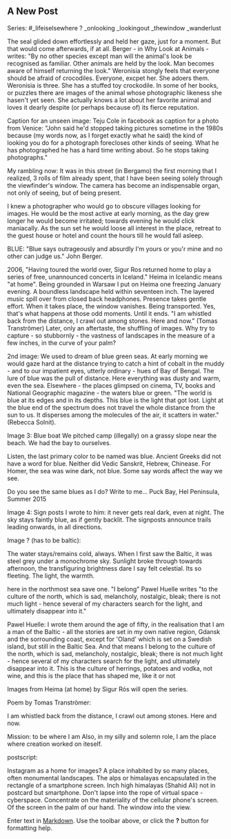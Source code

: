 ## A New Post

Series: #_lifeiselsewhere ?
_onlooking
_lookingout
_thewindow
_wanderlust


The seal glided down effortlessly and held her gaze, just for a moment. But that would come afterwards, if at all. 
Berger - in Why Look at Animals -  writes: "By no other species except man will the animal's look be recognised as familiar. Other animals are held by the look. Man becomes aware of himself returning the look." 
Weronisia stongly feels that everyone should be afraid of crocodiles. Everyone, excpet her. She adoers them. Weronisia is three. She has a stuffed toy crockodile. In some of her books, or puzzles there are images of the animal whose photographic likeness she hasen't yet seen. She actually knows a lot about her favorite animal and loves it dearly despite (or perhaps because of) its fierce reputation. 


Caption for an unseen image:
Teju Cole in facebook as caption for a photo from Venice:
"John said he'd stopped taking pictures sometime in the 1980s because (my words now, as I forget exactly what he said) the kind of looking you do for a photograph forecloses other kinds of seeing. What he has photographed he has a hard time writing about. So he stops taking photographs."

My rambling now: It was in this street (in Bergamo) the first morning that I realized, 3 rolls of film already spent, that I have been seeing solely through the viewfinder's window. The camera has become an indispensable organ, not only of seeing, but of being present. 

I knew a photographer who would go to obscure villages looking for images. He would be the most active at early morning, as the day grew longer he would become irritated; towards evening he would click maniacally. As the sun set he would loose all interest in the place, retreat to the guest house or hotel and count the hours till he would fall asleep.





BLUE: "Blue says outrageously and absurdly I'm yours or you'r mine and no other can judge us."  John Berger.




2006, 
"Having toured the world over, Sigur Ros returned home to play a series of free, unannounced concerts in Iceland." Heima in Icelandic means "at home". 
Being grounded in Warsaw I put on Heima one freezing January evening. A boundless landscape held within seventeen inch. The layered music spill over from closed back headphones. Presence takes gentle effort. When it takes place, the window vanishes. Being transported. Yes, that's what happens at those odd moments. Until it ends. "I am whistled back from the distance,
I crawl out among stones. Here and now." (Tomas Tranströmer) Later, only an aftertaste, the shuffling of images.
Why try to capture - so stubbornly - the vastness of landscapes in the measure of a few inches, in the curve of your palm?

2nd image:
We used to dream of blue green seas. At early morning we would gaze hard at the distance trying to catch a hint of cobalt in the muddy - and to our impatient eyes, utterly ordinary -  hues of Bay of Bengal. The lure of blue was the pull of distance. Here everything was dusty and warm, even the sea. Elsewhere - the places glimpsed on cinema, TV, books and National Geographic magazine - the waters blue or green. "The world is blue at its edges and in its depths. This blue is the light that got lost. Light at the blue end of the spectrum does not travel the whole distance from the sun to us. It disperses among the molecules of the air, it scatters in water." (Rebecca Solnit). 

Image 3: Blue boat
We pitched camp (illegally) on a grassy slope near the beach. We had the bay to ourselves. 

Listen, the last primary color to be named was blue. 
Ancient Greeks did not have a word for blue.
Neither did Vedic Sanskrit, Hebrew, Chinease.
For Homer, the sea was wine dark, not blue.
Some say words affect the way we see.

Do you see the same blues as I do? Write to me...
Puck Bay, Hel Peninsula, Summer 2015

Image 4: Sign posts
I wrote to him: it never gets real dark, even at night. The sky stays faintly blue, as if gently backlit. The signposts announce trails leading onwards, in all directions. 



Image ? (has to be baltic):

The water stays/remains cold, always. When I first saw the Baltic, it was steel grey under a monochrome sky. Sunlight broke through towards afternoon, the transfiguring brightness dare I say felt celestial. Its so fleeting. The light, the warmth. 


here in the northmost sea save one. "I belong" Pawel Huelle writes "to the culture of the north, which is sad, melancholy, nostalgic, bleak; there is not much light - hence several of my characters search for the light, and ultimately disappear into it."

Pawel Huelle: 
I wrote them around the age of fifty, in the realisation that I am a man of the Baltic - all the stories are set in my own native region, Gdansk and the sorrounding coast, except for 'Oland' which is set on a Swedish island, but still in the Baltic Sea. And that means I belong to the culture of the north, which is sad, melancholy, nostalgic, bleak; there is not much light - hence several of my characters search for the light, and ultimately disappear into it. This is the culture of herrings, potatoes and vodka, not wine, and this is the place that has shaped me, like it or not


Images from Heima (at home) by Sigur Rós will open the series. 

Poem by Tomas Tranströmer:

I am whistled back from the distance,
I crawl out among stones. Here and now.

Mission: to be where I am
Also, in my silly and solemn role,
I am the place
where creation worked on iteself.

postscript:

Instagram as a home for images? A place inhabited by so many places, often monumental landscapes. The alps or himalayas encapsulated in the rectangle of a smartphone screen. Inch high himalayas (Shahid Ali) not in postcard but smartphone. Don't lapse into the rope of virtual space - cyberspace. Concentrate on the materiality of the cellular phone's screen. Of the screen in the palm of our hand. The window into the view. 



Enter text in [Markdown](http://daringfireball.net/projects/markdown/). Use the toolbar above, or click the **?** button for formatting help.
